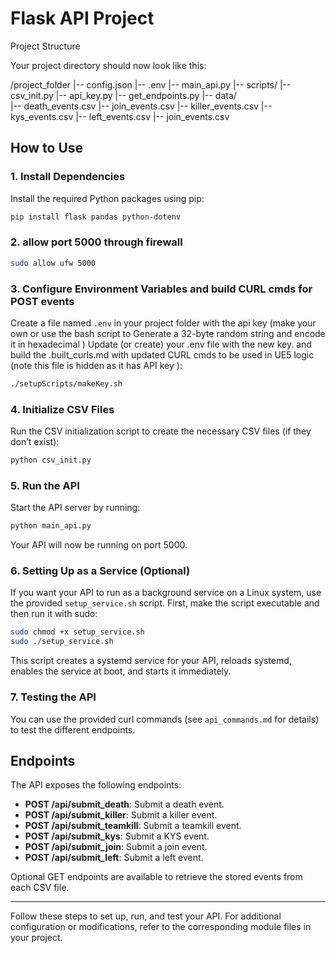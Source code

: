 # Flask API Project

Project Structure

Your project directory should now look like this:

/project_folder
  |-- config.json
  |-- .env
  |-- main_api.py
  |-- scripts/
         |-- csv_init.py
         |-- api_key.py
         |-- get_endpoints.py
  |-- data/            
         |-- death_events.csv
         |-- join_events.csv
         |-- killer_events.csv
         |-- kys_events.csv
         |-- left_events.csv
         |-- join_events.csv



## How to Use

### 1. Install Dependencies

Install the required Python packages using pip:

```bash
pip install flask pandas python-dotenv
```


### 2. allow port 5000 through firewall

```bash
sudo allow ufw 5000
```


### 3. Configure Environment Variables and build CURL cmds for POST events

Create a file named `.env` in your project folder with the api key (make your own or use the bash script to Generate a 32-byte random string and encode it in hexadecimal )
Update (or create) your .env file with the new key. and build the .built_curls.md with updated CURL cmds to be used in UE5 logic (note this file is hidden as it has API key ):

```bash
./setupScripts/makeKey.sh 
```





### 4. Initialize CSV Files

Run the CSV initialization script to create the necessary CSV files (if they don’t exist):

```bash
python csv_init.py
```

### 5. Run the API

Start the API server by running:

```bash
python main_api.py
```

Your API will now be running on port 5000.

### 6. Setting Up as a Service (Optional)

If you want your API to run as a background service on a Linux system, use the provided `setup_service.sh` script. First, make the script executable and then run it with sudo:

```bash
sudo chmod +x setup_service.sh
sudo ./setup_service.sh
```

This script creates a systemd service for your API, reloads systemd, enables the service at boot, and starts it immediately.

### 7. Testing the API

You can use the provided curl commands (see `api_commands.md` for details) to test the different endpoints.

## Endpoints

The API exposes the following endpoints:

- **POST /api/submit_death**: Submit a death event.
- **POST /api/submit_killer**: Submit a killer event.
- **POST /api/submit_teamkill**: Submit a teamkill event.
- **POST /api/submit_kys**: Submit a KYS event.
- **POST /api/submit_join**: Submit a join event.
- **POST /api/submit_left**: Submit a left event.

Optional GET endpoints are available to retrieve the stored events from each CSV file.

---

Follow these steps to set up, run, and test your API. For additional configuration or modifications, refer to the corresponding module files in your project.

